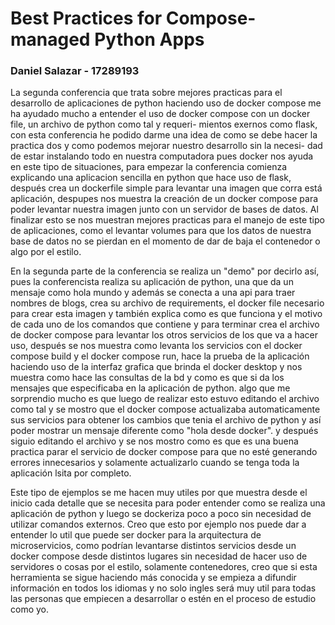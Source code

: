 # Best Practices for Compose-managed Python Apps

### Daniel Salazar - 17289193

La segunda conferencia que trata sobre mejores practicas para el desarrollo de
aplicaciones de python haciendo uso de docker compose me ha ayudado mucho a entender
el uso de docker compose con un docker file, un archivo de python como tal y requeri-
mientos exernos como flask, con esta conferencia he podido darme una idea de como se
debe hacer la practica dos y como podemos mejorar nuestro desarrollo sin la necesi-
dad de estar instalando todo en nuestra computadora pues docker nos ayuda en este
tipo de situaciones, para empezar la conferencia comienza explicando una aplicacion
sencilla en python que hace uso de flask, después crea un dockerfile simple para
levantar una imagen que corra está aplicación, despupes nos muestra la creación de un
docker compose para poder levantar nuestra imagen junto con un servidor de bases de
datos. Al finalizar esto se nos muestran mejores practicas para el manejo de este 
tipo de aplicaciones, como el levantar volumes para que los datos de nuestra base
de datos no se pierdan en el momento de dar de baja el contenedor o algo por el 
estilo. 

En la segunda parte de la conferencia se realiza un "demo" por decirlo así, pues la
conferencista realiza su aplicación de python, una que da un mensaje como hola mundo
y además se conecta a una api para traer nombres de blogs, crea su archivo de 
requirements, el docker file necesario para crear esta imagen y también explica como
es que funciona y el motivo de cada uno de los comandos que contiene y para terminar
crea el archivo de docker compose para levantar los otros servicios de los que va a
hacer uso, después se nos muestra como levanta los servicios con el docker compose
build y el docker compose run, hace la prueba de la aplicación haciendo uso de la 
interfaz grafica que brinda el docker desktop y nos muestra como hace las consultas
de la bd y como es que si da los mensajes que especificaba en la aplicación de 
python. algo que me sorprendio mucho es que luego de realizar esto estuvo editando el
archivo como tal y se mostro que el docker compose actualizaba automaticamente sus
servicios para obtener los cambios que tenia el archivo de python y así poder mostrar
un mensaje diferente como "hola desde docker". y después siguio editando el archivo y
se nos mostro como es que es una buena practica parar el servicio de docker compose 
para que no esté generando errores innecesarios y solamente actualizarlo cuando se 
tenga toda la aplicación lsita por completo.

Este tipo de ejemplos se me hacen muy utiles por que muestra desde el inicio cada
detalle que se necesita para poder entender como se realiza una aplicación de python
y luego se dockeriza poco a poco sin necesidad de utilizar comandos externos. Creo
que esto por ejemplo nos puede dar a entender lo util que puede ser docker para la
arquitectura de microservicios, como podrían levantarse distintos servicios desde un
docker compose desde distintos lugares sin necesidad de hacer uso de servidores o
cosas por el estilo, solamente contenedores, creo que si esta herramienta se sigue
haciendo más conocida y se empieza a difundir información en todos los idiomas y no
solo ingles será muy util para todas las personas que empiecen a desarrollar o estén
en el proceso de estudio como yo. 